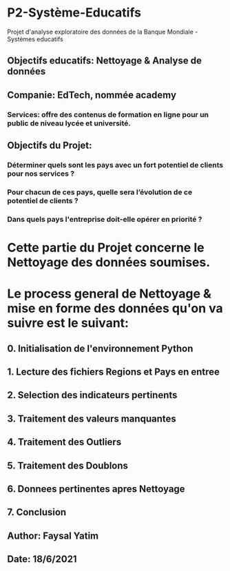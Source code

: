 # P2-Système-Educatifs
Projet d'analyse exploratoire des données de la Banque Mondiale - Systèmes educatifs

## Objectifs educatifs: Nettoyage & Analyse de données
## Companie: EdTech, nommée academy
### Services: offre des contenus de formation en ligne pour un public de niveau lycée et université.
## Objectifs du Projet:
### Déterminer quels sont les pays avec un fort potentiel de clients pour nos services ?
### Pour chacun de ces pays, quelle sera l’évolution de ce potentiel de clients ?
### Dans quels pays l'entreprise doit-elle opérer en priorité ? 

# Cette partie du Projet concerne le Nettoyage des données soumises.
# Le process general de Nettoyage & mise en forme des données qu'on va suivre est le suivant:
## 0. Initialisation de l'environnement Python
## 1. Lecture des fichiers Regions et Pays en entree
## 2. Selection des indicateurs pertinents
## 3. Traitement des valeurs manquantes
## 4. Traitement des Outliers
## 5. Traitement des Doublons
## 6. Donnees pertinentes apres Nettoyage
## 7. Conclusion

## Author: Faysal Yatim
## Date: 18/6/2021
